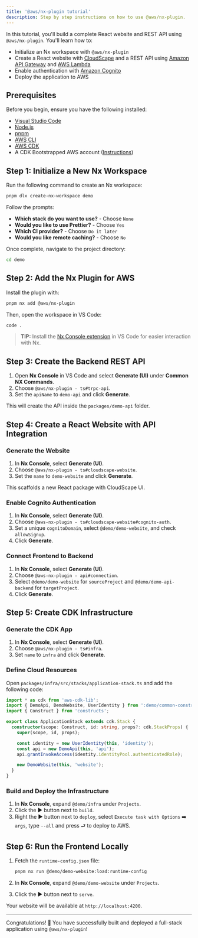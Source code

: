 ```yaml
---
title: '@aws/nx-plugin tutorial'
description: Step by step instructions on how to use @aws/nx-plugin.
---
```


In this tutorial, you'll build a complete React website and REST API using `@aws/nx-plugin`. You'll learn how to:

- Initialize an Nx workspace with `@aws/nx-plugin`
- Create a React website with [CloudScape](https://cloudscape.design/) and a REST API using [Amazon API Gateway](https://aws.amazon.com/api-gateway/) and [AWS Lambda](https://aws.amazon.com/lambda/)
- Enable authentication with [Amazon Cognito](https://aws.amazon.com/cognito/)
- Deploy the application to AWS

## Prerequisites

Before you begin, ensure you have the following installed:

- [Visual Studio Code](https://code.visualstudio.com/)
- [Node.js](https://nodejs.org)
- [pnpm](https://pnpm.io/)
- [AWS CLI](https://docs.aws.amazon.com/cli/latest/userguide/install-cliv2.html)
- [AWS CDK](https://docs.aws.amazon.com/cdk/v2/guide/home.html)
- A CDK Bootstrapped AWS account ([Instructions](https://docs.aws.amazon.com/cdk/v2/guide/bootstrapping.html))

## Step 1: Initialize a New Nx Workspace

Run the following command to create an Nx workspace:

```sh
pnpm dlx create-nx-workspace demo
```

Follow the prompts:

- **Which stack do you want to use?** - Choose `None`
- **Would you like to use Prettier?** - Choose `Yes`
- **Which CI provider?** - Choose `Do it later`
- **Would you like remote caching?** - Choose `No`

Once complete, navigate to the project directory:

```sh
cd demo
```

## Step 2: Add the Nx Plugin for AWS

Install the plugin with:

```sh
pnpm nx add @aws/nx-plugin
```

Then, open the workspace in VS Code:

```sh
code .
```

> **TIP:** Install the [Nx Console extension](https://marketplace.visualstudio.com/items?itemName=nrwl.angular-console) in VS Code for easier interaction with Nx.

## Step 3: Create the Backend REST API

1. Open **Nx Console** in VS Code and select **Generate (UI)** under **Common NX Commands**.
2. Choose `@aws/nx-plugin - ts#trpc-api`.
3. Set the `apiName` to `demo-api` and click **Generate**.

This will create the API inside the `packages/demo-api` folder.

## Step 4: Create a React Website with API Integration

### Generate the Website

1. In **Nx Console**, select **Generate (UI)**.
2. Choose `@aws/nx-plugin - ts#cloudscape-website`.
3. Set the `name` to `demo-website` and click **Generate**.

This scaffolds a new React package with CloudScape UI.

### Enable Cognito Authentication

1. In **Nx Console**, select **Generate (UI)**.
2. Choose `@aws-nx-plugin - ts#cloudscape-website#cognito-auth`.
3. Set a unique `cognitoDomain`, select `@demo/demo-website`, and check `allowSignup`.
4. Click **Generate**.

### Connect Frontend to Backend

1. In **Nx Console**, select **Generate (UI)**.
2. Choose `@aws-nx-plugin - api#connection`.
3. Select `@demo/demo-website` for `sourceProject` and `@demo/demo-api-backend` for `targetProject`.
4. Click **Generate**.

## Step 5: Create CDK Infrastructure

### Generate the CDK App

1. In **Nx Console**, select **Generate (UI)**.
2. Choose `@aws/nx-plugin - ts#infra`.
3. Set `name` to `infra` and click **Generate**.

### Define Cloud Resources

Open `packages/infra/src/stacks/application-stack.ts` and add the following code:

```typescript
import * as cdk from 'aws-cdk-lib';
import { DemoApi, DemoWebsite, UserIdentity } from ':demo/common-constructs';
import { Construct } from 'constructs';

export class ApplicationStack extends cdk.Stack {
  constructor(scope: Construct, id: string, props?: cdk.StackProps) {
    super(scope, id, props);

    const identity = new UserIdentity(this, 'identity');
    const api = new DemoApi(this, 'api');
    api.grantInvokeAccess(identity.identityPool.authenticatedRole);

    new DemoWebsite(this, 'website');
  }
}
```

### Build and Deploy the Infrastructure

1. In **Nx Console**, expand `@demo/infra` under `Projects`.
2. Click the ▶️ button next to `build`.
3. Right the ▶️ button next to `deploy`, select `Execute task with Options` ➡️ `args`, type `--all` and press ⮐ to deploy to AWS.

## Step 6: Run the Frontend Locally

1. Fetch the `runtime-config.json` file:

   ```sh
   pnpm nx run @demo/demo-website:load:runtime-config
   ```

2. In **Nx Console**, expand `@demo/demo-website` under `Projects`.

3. Click the ▶️ button next to `serve`.

Your website will be available at `http://localhost:4200`.

---

Congratulations! 🎉 You have successfully built and deployed a full-stack application using `@aws/nx-plugin`!
